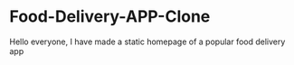 # Food-Delivery-APP-Clone
Hello everyone, I have made a static homepage of a popular food delivery app
